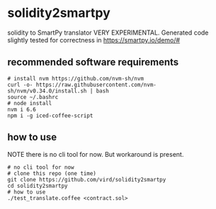 # solidity2smartpy
solidity to SmartPy translator
VERY EXPERIMENTAL. Generated code slightly tested for correctness in https://smartpy.io/demo/#

## recommended software requirements

    # install nvm https://github.com/nvm-sh/nvm 
    curl -o- https://raw.githubusercontent.com/nvm-sh/nvm/v0.34.0/install.sh | bash
    source ~/.bashrc
    # node install
    nvm i 6.6
    npm i -g iced-coffee-script

## how to use
NOTE there is no cli tool for now. But workaround is present.

    # no cli tool for now
    # clone this repo (one time)
    git clone https://github.com/vird/solidity2smartpy
    cd solidity2smartpy
    # how to use
    ./test_translate.coffee <contract.sol>
